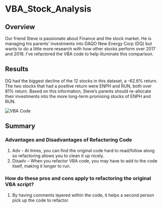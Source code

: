 # VBA_Stock_Analysis
## Overview 
Our friend Steve is passionate about Finance and the stock market. He is managing his parents’ investments into DAQO New Energy Corp (DQ) but wants to do a little more research with how other stocks perform over 2017 and 2018. 
I’ve refactored the VBA code to help illuminate this comparison.

## Results
DQ had the biggest decline of the 12 stocks in this dataset, a -62.6% return. The two stocks that had a positive return were ENPH and RUN, both over 81% return. Based on this information, Steve’s parents should re-allocate their investments into the more long-term promising stocks of ENPH and RUN.

![VBA Code](https://user-images.githubusercontent.com/101424665/161453981-ec0a474c-7c4d-4850-b41f-657b0375c7ed.png)



## Summary
### Advantages and Disadvantages of Refactoring Code
1.	Adv - At times, you can find the original code hard to read/follow along so refactoring allows you to clean it up nicely.
2.	Disadv – When you refactor VBA code, you may have to add to the code itself, making it longer to run.
### How do these pros and cons apply to refactoring the original VBA script?
1.	By having comments layered within the code, it helps a second person pick up the code to refactor. 
